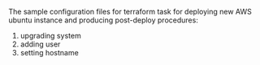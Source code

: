 The sample configuration files for terraform task for deploying new AWS ubuntu instance 
and producing post-deploy procedures:
1. upgrading system
2. adding user
3. setting hostname

